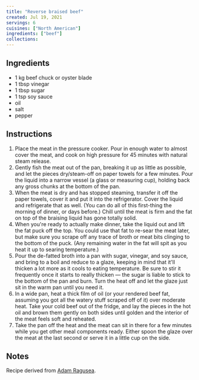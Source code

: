 ```yaml
---
title: "Reverse braised beef"
created: Jul 19, 2021
servings: 6
cuisines: ["North American"]
ingredients: ["beef"]
collections:
---
```


## Ingredients

- 1 kg beef chuck or oyster blade
- 1 tbsp vinegar
- 1 tbsp sugar
- 1 tsp soy sauce
- oil
- salt
- pepper

## Instructions

1. Place the meat in the pressure cooker. Pour in enough water to almost cover the meat, and cook on high pressure for 45 minutes with natural steam release.
2. Gently fish the meat out of the pan, breaking it up as little as possible, and let the pieces dry/steam-off on paper towels for a few minutes. Pour the liquid into a narrow vessel (a glass or measuring cup), holding back any gross chunks at the bottom of the pan.
3. When the meat is dry and has stopped steaming, transfer it off the paper towels, cover it and put it into the refrigerator. Cover the liquid and refrigerate that as well. (You can do all of this first-thing the morning of dinner, or days before.) Chill until the meat is firm and the fat on top of the braising liquid has gone totally solid.
4. When you're ready to actually make dinner, take the liquid out and lift the fat puck off the top. You could use that fat to re-sear the meat later, but make sure you scrape off any trace of broth or meat bits clinging to the bottom of the puck. (Any remaining water in the fat will spit as you heat it up to searing temperature.)
5. Pour the de-fatted broth into a pan with sugar, vinegar, and soy sauce, and bring to a boil and reduce to a glaze, keeping in mind that it'll thicken a lot more as it cools to eating temperature. Be sure to stir it frequently once it starts to really thicken — the sugar is liable to stick to the bottom of the pan and burn. Turn the heat off and let the glaze just sit in the warm pan until you need it.
6. In a wide pan, heat a thick film of oil (or your rendered beef fat, assuming you got all the watery stuff scraped off of it) over moderate heat. Take your cold beef out of the fridge, and lay the pieces in the hot oil and brown them gently on both sides until golden and the interior of the meat feels soft and reheated.
7. Take the pan off the heat and the meat can sit in there for a few minutes while you get other meal components ready. Either spoon the glaze over the meat at the last second or serve it in a little cup on the side.

## Notes

Recipe derived from [Adam Ragusea](https://www.youtube.com/watch?v=ioGbDtIyq-Q).
